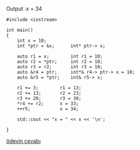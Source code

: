 Output :x = 34
```
#include <iostream>

int main()
{
	int x = 10;
	int *ptr = &x;		int* ptr-> x;

	auto r1 = x;		int r1 = 10;
	auto r2 = *ptr;		int r2 = 10;
	auto r3 = r2;		int r3 = 10;
	auto &r4 = ptr;		int*& r4-> ptr-> x = 10;
	auto &r5 = *ptr;	int& r5-> x;

	r1 += 3;		r1 = 13;
	r2 += 13;		r2 = 23;
	r3 += 20;		r3 = 30;
	*r4 += r2;		x = 33;
	++r5;			x = 34;

	std::cout << "x = " << x << '\n';

}
```

[ödevin cevabı](https://www.youtube.com/watch?v=5Foj9k1OGTA)
